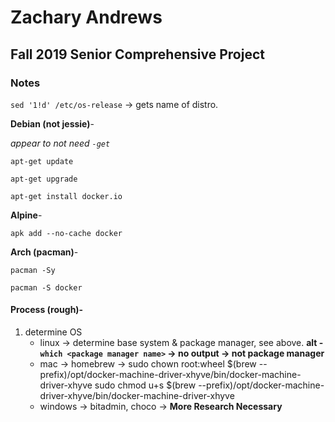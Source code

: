 # Zachary Andrews
## Fall 2019 Senior Comprehensive Project

### Notes

`sed '1!d' /etc/os-release` -> gets name of distro.

**Debian (not jessie)**-

*appear to not need `-get`*

```
apt-get update

apt-get upgrade

apt-get install docker.io
```

**Alpine**-

```
apk add --no-cache docker
```

**Arch (pacman)**-

```
pacman -Sy

pacman -S docker
```

#### Process (rough)-

1. determine OS
	- linux -> determine base system & package manager, see above. **alt - `which <package manager name>` -> no output -> not package manager**
	- mac -> homebrew -> sudo chown root:wheel $(brew --prefix)/opt/docker-machine-driver-xhyve/bin/docker-machine-driver-xhyve
sudo chmod u+s $(brew --prefix)/opt/docker-machine-driver-xhyve/bin/docker-machine-driver-xhyve
	- windows -> bitadmin, choco -> **More Research Necessary**
